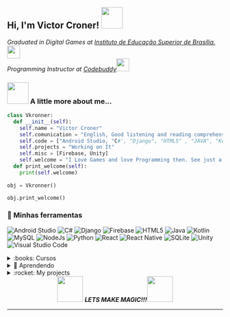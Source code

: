 <h2> Hi, I'm Victor Croner! <img src="https://media3.giphy.com/media/gYcLlBujuOmjcnNQ3t/giphy.gif?cid=790b7611c00f3da484b8d5b8693301ee6fd6ce124a9e67a7&rid=giphy.gif&ct=g" width="50"></h2>
<p><em>Graduated in Digital Games at <a href="https://www.iesb.br">Instituto de Educação Superior de Brasília.</a><img src="https://media.giphy.com/media/fYSnHlufseco8Fh93Z/giphy.gif" width="30">
</br>Programming Instructor at <a href="https://www.codebuddy.com.br">Codebuddy</a><img src="https://media.giphy.com/media/WUlplcMpOCEmTGBtBW/giphy.gif" width="30"> 
</em></p>

### <img src="https://media.giphy.com/media/VgCDAzcKvsR6OM0uWg/giphy.gif" width="50"> A little more about me...  

```python
class Vkronner:
  def __init__(self):
    self.name = "Victor Croner"
    self.comunication = "English, Good listening and reading comprehension, but average writing."
    self.code = ["Android Studio, "C#', "Django", "HTML5" , "JAVA", "Kotlin, "MySQL", Node.JS", "Python", "React", "React Native", SQLite" "VS Code"]
    self.projects = "Working on It"
    self.misc = [Firebase, Unity]
    self.welcome = "I Love Games and love Programming then. See just a simple Block coming to live is just like magic for me."
  def print_welcome(self):
    print(self.welcome)
    
obj = Vkronner()

obj.print_welcome()
```


### :art: Minhas ferramentas
                                                                                                         
![Android Studio](https://img.shields.io/badge/Android%20Studio-3DDC84.svg?style=for-the-badge&logo=android-studio&logoColor=white)
![C#](https://img.shields.io/badge/C%23-239120?style=for-the-badge&logo=c-sharp&logoColor=white)
![Django](https://img.shields.io/badge/Django-092E20?style=for-the-badge&logo=django&logoColor=white)
![Firebase](https://img.shields.io/badge/firebase-%23039BE5.svg?style=for-the-badge&logo=firebase)
![HTML5](https://img.shields.io/badge/html5-%23E34F26.svg?style=for-the-badge&logo=html5&logoColor=white)
![Java](https://img.shields.io/badge/Java-ED8B00?style=for-the-badge&logo=java&logoColor=white)
![Kotlin](https://img.shields.io/badge/Kotlin-0095D5?&style=for-the-badge&logo=kotlin&logoColor=white)
![MySQL](https://img.shields.io/badge/MySQL-00000F?style=for-the-badge&logo=mysql&logoColor=white)
![NodeJs](https://img.shields.io/badge/Node.js-43853D?style=for-the-badge&logo=node.js&logoColor=white)
![Python](https://img.shields.io/badge/Python-14354C?style=for-the-badge&logo=python&logoColor=white)
![React](https://img.shields.io/badge/React-20232A?style=for-the-badge&logo=react&logoColor=61DAFB)
![React Native](https://img.shields.io/badge/React_Native-20232A?style=for-the-badge&logo=react&logoColor=61DAFB)
![SQLite](https://img.shields.io/badge/SQLite-07405E?style=for-the-badge&logo=sqlite&logoColor=white)
![Unity](https://img.shields.io/badge/Unity-100000?style=for-the-badge&logo=unity&logoColor=white)
![Visual Studio Code](https://img.shields.io/badge/Visual%20Studio%20Code-0078d7.svg?style=for-the-badge&logo=visual-studio-code&logoColor=white)


<details>
<summary>:books: Cursos </summary>
   
| CONCLUÍDOS                                                         | URL                                                                                 | CARGA HORÁRIA |
| :---                                                               |    :----:                                                                           |    :----:     |
| HTML, CSS, Sass, UX/UI, Illustrator, Photoshop, Logo               | https://teamtreehouse.com/brcroner                                                  | 20 horas      |
| Advanced CSS and Sass: Flexbox, Grid, Animations and More!         | https://www.udemy.com/course/advanced-css-and-sass/                                 | 
  
</details>

<details>
  <summary>🌱 Aprendendo</summary>

| CURSANDO                                                           | URL                                                       | CARGA HORÁRIA |
| :---                                                               |    :----:                                                 |    :----:     |
| Lorem Ipsum is simply dummy text                                   | https://www.google.com/                                   | 32 horas      |
| Lorem Ipsum is simply dummy text                                   | https://www.google.com/                                   | 15 horas      |

</details>

<details>
  <summary>:rocket: My projects </summary>
  <p>
          I'm working to expand my list of completed projects, one by one.
  </p>

| DATA        | CLIENTE                             | URL                                              |
| :---        |    :----:                           |    :----:                                        |
| 2020        | MetaCritic Scrapper                 | https://github.com/VKronner/MetaScrapper         |  
  

</details>

</details>
<div class="MakingMagic" align="center"> <img src="https://media.giphy.com/media/LnQjpWaON8nhr21vNW/giphy.gif" width="60"> <em><b>LETS MAKE MAGIC!!!</b></em><img src="https://media.giphy.com/media/LnQjpWaON8nhr21vNW/giphy.gif" width="60"> </div>


---


